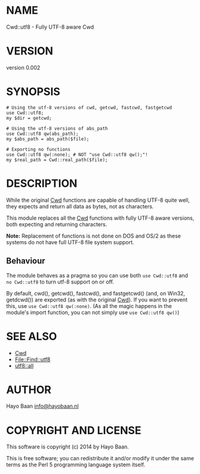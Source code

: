 # NAME

Cwd::utf8 - Fully UTF-8 aware Cwd

# VERSION

version 0.002

# SYNOPSIS

    # Using the utf-8 versions of cwd, getcwd, fastcwd, fastgetcwd
    use Cwd::utf8;
    my $dir = getcwd;

    # Using the utf-8 versions of abs_path
    use Cwd::utf8 qw(abs_path);
    my $abs_path = abs_path($file);

    # Exporting no functions
    use Cwd::utf8 qw(:none); # NOT "use Cwd::utf8 qw();"!
    my $real_path = Cwd::real_path($file);

# DESCRIPTION

While the original [Cwd](https://metacpan.org/pod/Cwd) functions are capable of handling UTF-8
quite well, they expects and return all data as bytes, not as
characters.

This module replaces all the [Cwd](https://metacpan.org/pod/Cwd) functions with fully UTF-8 aware
versions, both expecting and returning characters.

**Note:** Replacement of functions is not done on DOS and OS/2
as these systems do not have full UTF-8 file system support.

## Behaviour

The module behaves as a pragma so you can use both `use
Cwd::utf8` and `no Cwd::utf8` to turn utf-8 support on
or off.

By default, cwd(), getcwd(), fastcwd(), and fastgetcwd() (and, on
Win32, getdcwd()) are exported (as with the original [Cwd](https://metacpan.org/pod/Cwd)). If you
want to prevent this, use `use Cwd::utf8 qw(:none)`. (As all the
magic happens in the module's import function, you can not simply use
`use Cwd::utf8 qw()`)

# SEE ALSO

- [Cwd](https://metacpan.org/pod/Cwd)
- [File::Find::utf8](https://metacpan.org/pod/File::Find::utf8)
- [utf8::all](https://metacpan.org/pod/utf8::all)

# AUTHOR

Hayo Baan <info@hayobaan.nl>

# COPYRIGHT AND LICENSE

This software is copyright (c) 2014 by Hayo Baan.

This is free software; you can redistribute it and/or modify it under
the same terms as the Perl 5 programming language system itself.
